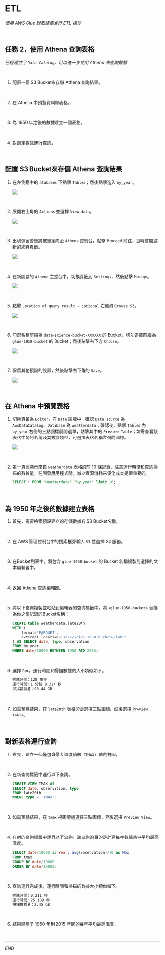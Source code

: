 # ETL

_使用 AWS Glue 對數據集進行 ETL 操作_

<br>

## 任務 2，使用 Athena 查詢表格

_已經建立了 `Data Catalog`，可以進一步使用 Athena 來查詢數據_

<br>

1. 配置一個 S3 Bucket來存儲 Athena 查詢結果。

<br>

2. 在 Athena 中預覽資料庫表格。

<br>

3. 為 1950 年之後的數據建立一個表格。

<br>

4. 對選定數據運行查詢。

<br>

## 配置 S3 Bucket來存儲 Athena 查詢結果

1. 在左側欄中的 `atabases` 下點擊 `Tables`；然後點擊進入 `by_year`。

    ![](images/img_26.png)

<br>

2. 展開右上角的 `Actions` 並選擇 `View data`。

    ![](images/img_27.png)

<br>

3. 出現彈窗警告將被重定向至 `Athena` 控制台，點擊 `Proceed` 前往，這時會開啟新的網頁頁籤。

    ![](images/img_28.png)

<br>

4. 在新開啟的 `Athena` 主控台中，切換頁籤到 `Settings`，然後點擊 `Manage`。

    ![](images/img_29.png)

<br>

5. 點擊 `Location of query result - optional` 右側的 `Browse S3`。

    ![](images/img_30.png)

<br>

6. 勾選名稱前綴為 `data-science-bucket-XXXXXX` 的 Bucket，切勿選擇前綴為 `glue-1950-bucket` 的 Bucket；然後點擊右下方 `Choose`。

    ![](images/img_31.png)

<br>

7. 保留其他預設的設置，然後點擊右下角的 `Save`。

    ![](images/img_32.png)

<br>

## 在 Athena 中預覽表格

1. 切換頁籤為 `Editor`，在 `Data` 區塊中，確認 `Data source` 為 `AwsDataCatalog`、`Database` 為 `weatherdata`；確認後，點擊 `Tables` 內 `by_year` 右側的三點圖標展開選單，點擊其中的 `Preview Table`；如需查看該表格中的列名稱及其數據類型，可選擇表格名稱左側的圖標。

    ![](images/img_33.png)

<br>

2. 第一頁會顯示來自 `weatherdata` 表格的前 10 條記錄，注意運行時間和查詢掃描的數據量，在開發應用程式時，減少資源消耗來優化成本是很重要的。

    ```sql
    SELECT * FROM "weatherdata"."by_year" limit 10;
    ```

<br>

## 為 1950 年之後的數據建立表格

1. 首先，需要檢索預設建立的存儲數據的 S3 Bucket名稱。

<br>

2. 在 AWS 管理控制台中的搜索框旁輸入 `S3` 並選擇 S3 服務。

<br>

3. 在Bucket列表中，將包含 `glue-1950-bucket` 的 Bucket 名稱複製到選擇的文本編輯器中。

<br>

4. 返回 Athena 查詢編輯器。

<br>

5. 將以下查詢複製並粘貼到編輯器的查詢標籤中。將 `<glue-1950-bucket>` 替換為你之前記錄的Bucket名稱：

    ```sql
    CREATE table weatherdata.late20th
    WITH (
        format='PARQUET',
        external_location='s3://<glue-1950-bucket>/lab3'
    ) AS SELECT date, type, observation 
    FROM by_year
    WHERE date/10000 BETWEEN 1950 AND 2015;
    ```

<br>

6. 選擇 `Run`，運行時間和掃描數據的大小類似如下。

    ```bash
    排隊時間：128 毫秒
    運行時間：1 分鐘 8.324 秒
    掃描數據量：98.44 GB
    ```

<br>

7. 如需預覽結果，在 `late20th` 表格旁邊選擇三點圖標，然後選擇 `Preview Table`。

<br>

## 對新表格運行查詢

1. 首先，建立一個僅包含最大溫度讀數（`TMAX`）值的視圖。

<br>

2. 在新查詢標籤中運行以下查詢。

    ```sql
    CREATE VIEW TMAX AS
    SELECT date, observation, type
    FROM late20th
    WHERE type = 'TMAX';
    ```

<br>

3. 如需預覽結果，在 `tmax` 視圖旁邊選擇三點圖標，然後選擇 `Preview View`。

<br>

4. 在新的查詢標籤中運行以下查詢，該查詢的目的是計算每年數據集中平均最高溫度。

    ```sql
    SELECT date/10000 as Year, avg(observation)/10 as Max
    FROM tmax
    GROUP BY date/10000
    ORDER BY date/10000;
    ```

<br>

5. 查詢運行完成後，運行時間和掃描的數據大小類似如下。

    ```bash
    排隊時間：0.211 秒
    運行時間：25.109 秒
    掃描數據量：2.45 GB
    ```

<br>

6. 結果顯示了 1950 年到 2015 年間的每年平均最高溫度。

<br>

___

_END_
